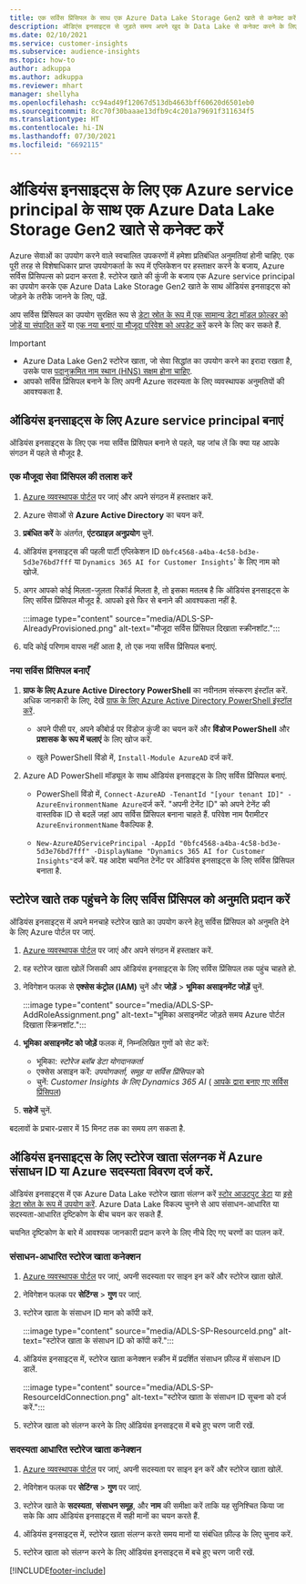 ```yaml
---
title: एक सर्विस प्रिंसिपल के साथ एक Azure Data Lake Storage Gen2 खाते से कनेक्ट करें
description: ऑडिएंस इनसाइट्स से जुड़ते समय अपने खुद के Data Lake से कनेक्ट करने के लिए ऑडिएंस इनसाइट्स के लिए एक Azure service principal का उपयोग करें.
ms.date: 02/10/2021
ms.service: customer-insights
ms.subservice: audience-insights
ms.topic: how-to
author: adkuppa
ms.author: adkuppa
ms.reviewer: mhart
manager: shellyha
ms.openlocfilehash: cc94ad49f12067d513db4663bff60620d6501eb0
ms.sourcegitcommit: 8cc70f30baaae13dfb9c4c201a79691f311634f5
ms.translationtype: HT
ms.contentlocale: hi-IN
ms.lasthandoff: 07/30/2021
ms.locfileid: "6692115"
---
```

# <a name="connect-to-an-azure-data-lake-storage-gen2-account-with-an-azure-service-principal-for-audience-insights"></a>ऑडियंस इनसाइट्स के लिए एक Azure service principal के साथ एक Azure Data Lake Storage Gen2 खाते से कनेक्ट करें

Azure सेवाओं का उपयोग करने वाले स्वचालित उपकरणों में हमेशा प्रतिबंधित अनुमतियां होनी चाहिए. एक पूरी तरह से विशेषाधिकार प्राप्त उपयोगकर्ता के रूप में एप्लिकेशन पर हस्ताक्षर करने के बजाय, Azure सर्विस प्रिंसिपल्स को प्रदान करता है. स्टोरेज खाते की कुंजी के बजाय एक Azure service principal का उपयोग करके एक Azure Data Lake Storage Gen2 खाते के साथ ऑडियंस इनसाइट्स को जोड़ने के तरीके जानने के लिए, पढ़ें. 

आप सर्विस प्रिंसिपल का उपयोग सुरक्षित रूप से [डेटा स्रोत के रूप में एक सामान्य डेटा मॉडल फ़ोल्डर को जोड़ें या संपादित करें](connect-common-data-model.md) या [एक नया बनाएं या मौजूदा परिवेश को अपडेट करें](get-started-paid.md) करने के लिए कर सकते हैं.

> [!IMPORTANT]
> - Azure Data Lake Gen2 स्टोरेज खाता, जो सेवा सिद्धांत का उपयोग करने का इरादा रखता है, उसके पास [पदानुक्रमित नाम स्थान (HNS) सक्षम होना चाहिए](/azure/storage/blobs/data-lake-storage-namespace).
> - आपको सर्विस प्रिंसिपल बनाने के लिए अपनी Azure सदस्यता के लिए व्यवस्थापक अनुमतियों की आवश्यकता है.

## <a name="create-azure-service-principal-for-audience-insights"></a>ऑडियंस इनसाइट्स के लिए Azure service principal बनाएं

ऑडियंस इनसाइट्स के लिए एक नया सर्विस प्रिंसिपल बनाने से पहले, यह जांच लें कि क्या यह आपके संगठन में पहले से मौजूद है.

### <a name="look-for-an-existing-service-principal"></a>एक मौजूदा सेवा प्रिंसिपल की तलाश करें

1. [Azure व्यवस्थापक पोर्टल](https://portal.azure.com) पर जाएं और अपने संगठन में हस्ताक्षर करें.

2. Azure सेवाओं से **Azure Active Directory** का चयन करें.

3. **प्रबंधित करें** के अंतर्गत, **एंटरप्राइज़ अनुप्रयोग** चुनें.

4. ऑडियंस इनसाइट्स की पहली पार्टी एप्लिकेशन ID `0bfc4568-a4ba-4c58-bd3e-5d3e76bd7fff` या `Dynamics 365 AI for Customer Insights`' के लिए नाम को खोजें.

5. अगर आपको कोई मिलता-जुलता रिकॉर्ड मिलता है, तो इसका मतलब है कि ऑडियंस इनसाइट्स के लिए सर्विस प्रिंसिपल मौजूद है. आपको इसे फिर से बनाने की आवश्यकता नहीं है.
   
   :::image type="content" source="media/ADLS-SP-AlreadyProvisioned.png" alt-text="मौजूदा सर्विस प्रिंसिपल दिखाता स्क्रीनशॉट.":::
   
6. यदि कोई परिणाम वापस नहीं आता है, तो एक नया सर्विस प्रिंसिपल बनाएं.

### <a name="create-a-new-service-principal"></a>नया सर्विस प्रिंसिपल बनाएँ

1. **ग्राफ के लिए Azure Active Directory PowerShell** का नवीनतम संस्करण इंस्टॉल करें. अधिक जानकारी के लिए, देखें [ग्राफ के लिए Azure Active Directory PowerShell इंस्टॉल करें](/powershell/azure/active-directory/install-adv2).
   - अपने पीसी पर, अपने कीबोर्ड पर विंडोज कुंजी का चयन करें और **विंडोज PowerShell** और **प्रशासक के रूप में चलाएं** के लिए खोज करें.
   
   - खुले PowerShell विंडो में, `Install-Module AzureAD` दर्ज करें.

2. Azure AD PowerShell मॉड्यूल के साथ ऑडियंस इनसाइट्स के लिए सर्विस प्रिंसिपल बनाएं.
   - PowerShell विंडो में, `Connect-AzureAD -TenantId "[your tenant ID]" -AzureEnvironmentName Azure`दर्ज करें. "अपनी टेनेंट ID" को अपने टेनेंट की वास्तविक ID से बदलें जहां आप सर्विस प्रिंसिपल बनाना चाहते हैं. परिवेश नाम पैरामीटर `AzureEnvironmentName` वैकल्पिक है.
  
   - `New-AzureADServicePrincipal -AppId "0bfc4568-a4ba-4c58-bd3e-5d3e76bd7fff" -DisplayName "Dynamics 365 AI for Customer Insights"`दर्ज करें. यह आदेश चयनित टेनेंट पर ऑडियंस इनसाइट्स के लिए सर्विस प्रिंसिपल बनाता है.  

## <a name="grant-permissions-to-the-service-principal-to-access-the-storage-account"></a>स्टोरेज खाते तक पहुंचने के लिए सर्विस प्रिंसिपल को अनुमति प्रदान करें

ऑडियंस इनसाइट्स में अपने मनचाहे स्टोरेज खाते का उपयोग करने हेतु सर्विस प्रिंसिपल को अनुमति देने के लिए Azure पोर्टल पर जाएं.

1. [Azure व्यवस्थापक पोर्टल](https://portal.azure.com) पर जाएं और अपने संगठन में हस्ताक्षर करें.

1. वह स्टोरेज खाता खोलें जिसकी आप ऑडियंस इनसाइट्स के लिए सर्विस प्रिंसिपल तक पहुंच चाहते हो.

1. नेविगेशन फलक से **एक्सेस कंट्रोल (IAM)** चुनें और **जोड़ें** > **भूमिका असाइनमेंट जोड़ें** चुनें.
   
   :::image type="content" source="media/ADLS-SP-AddRoleAssignment.png" alt-text="भूमिका असाइनमेंट जोड़ते समय Azure पोर्टल दिखाता स्क्रिनशॉट.":::
   
1. **भूमिका असाइनमेंट को जोड़ें** फलक में, निम्नलिखित गुणों को सेट करें:
   - भूमिका: *स्टोरेज ब्लॉब डेटा योगदानकर्ता*
   - एक्सेस असाइन करें: *उपयोगकर्ता, समूह या सर्विस प्रिंसिपल* को
   - चुनें: *Customer Insights के लिए Dynamics 365 AI* ( [आपके द्वारा बनाए गए सर्विस प्रिंसिपल](#create-a-new-service-principal))

1.  **सहेजें** चुनें.

बदलावों के प्रचार-प्रसार में 15 मिनट तक का समय लग सकता है.

## <a name="enter-the-azure-resource-id-or-the-azure-subscription-details-in-the-storage-account-attachment-to-audience-insights"></a>ऑडियंस इनसाइट्स के लिए स्टोरेज खाता संलग्नक में Azure संसाधन ID या Azure सदस्यता विवरण दर्ज करें.

ऑडियंस इनसाइट्स में एक Azure Data Lake स्टोरेज खाता संलग्न करें [स्टोर आउटपुट डेटा](manage-environments.md) या [इसे डेटा स्रोत के रूप में उपयोग करें](connect-dataverse-managed-lake.md). Azure Data Lake विकल्प चुनने से आप संसाधन-आधारित या सदस्यता-आधारित दृष्टिकोण के बीच चयन कर सकते हैं.

चयनित दृष्टिकोण के बारे में आवश्यक जानकारी प्रदान करने के लिए नीचे दिए गए चरणों का पालन करें.

### <a name="resource-based-storage-account-connection"></a>संसाधन-आधारित स्टोरेज खाता कनेक्शन

1. [Azure व्यवस्थापक पोर्टल](https://portal.azure.com) पर जाएं, अपनी सदस्यता पर साइन इन करें और स्टोरेज खाता खोलें.

1. नेविगेशन फलक पर **सेटिंग्स** > **गुण** पर जाएं.

1. स्टोरेज खाता के संसाधन ID मान को कॉपी करें.

   :::image type="content" source="media/ADLS-SP-ResourceId.png" alt-text="स्टोरेज खाता के संसाधन ID को कॉपी करें.":::

1. ऑडियंस इनसाइट्स में, स्टोरेज खाता कनेक्शन स्क्रीन में प्रदर्शित संसाधन फ़ील्ड में संसाधन ID डालें.

   :::image type="content" source="media/ADLS-SP-ResourceIdConnection.png" alt-text="स्टोरेज खाता के संसाधन ID सूचना को दर्ज करें.":::   
   
1. स्टोरेज खाता को संलग्न करने के लिए ऑडियंस इनसाइट्स में बचे हुए चरण जारी रखें.

### <a name="subscription-based-storage-account-connection"></a>सदस्यता आधारित स्टोरेज खाता कनेक्शन

1. [Azure व्यवस्थापक पोर्टल](https://portal.azure.com) पर जाएं, अपनी सदस्यता पर साइन इन करें और स्टोरेज खाता खोलें.

1. नेविगेशन फलक पर **सेटिंग्स** > **गुण** पर जाएं.

1. स्टोरेज खाते के **सदस्यता**, **संसाधन समूह**, और **नाम** की समीक्षा करें ताकि यह सुनिश्चित किया जा सके कि आप ऑडियंस इनसाइट्स में सही मानों का चयन करते हैं.

1. ऑडियंस इनसाइट्स में, स्टोरेज खाता संलग्न करते समय मानों या संबंधित फ़ील्ड के लिए चुनाव करें.
   
1. स्टोरेज खाता को संलग्न करने के लिए ऑडियंस इनसाइट्स में बचे हुए चरण जारी रखें.


[!INCLUDE[footer-include](../includes/footer-banner.md)]